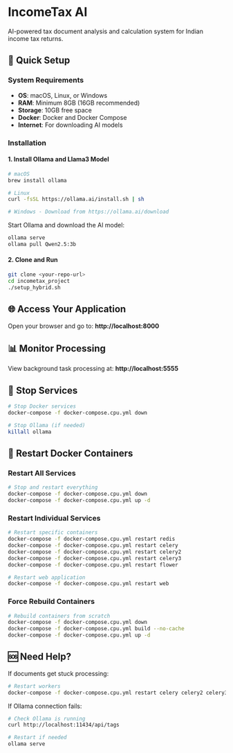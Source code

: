 # IncomeTax AI

AI-powered tax document analysis and calculation system for Indian income tax returns.

## 🚀 Quick Setup

### System Requirements
- **OS**: macOS, Linux, or Windows
- **RAM**: Minimum 8GB (16GB recommended)
- **Storage**: 10GB free space
- **Docker**: Docker and Docker Compose
- **Internet**: For downloading AI models

### Installation

#### 1. Install Ollama and Llama3 Model
```bash
# macOS
brew install ollama

# Linux
curl -fsSL https://ollama.ai/install.sh | sh

# Windows - Download from https://ollama.ai/download
```

Start Ollama and download the AI model:
```bash
ollama serve
ollama pull Qwen2.5:3b
```

#### 2. Clone and Run
```bash
git clone <your-repo-url>
cd incometax_project
./setup_hybrid.sh
```

## 🌐 Access Your Application

Open your browser and go to:
**http://localhost:8000**

## 📊 Monitor Processing

View background task processing at:
**http://localhost:5555**

## 🛑 Stop Services

```bash
# Stop Docker services
docker-compose -f docker-compose.cpu.yml down

# Stop Ollama (if needed)
killall ollama
```

## 🔄 Restart Docker Containers

### Restart All Services
```bash
# Stop and restart everything
docker-compose -f docker-compose.cpu.yml down
docker-compose -f docker-compose.cpu.yml up -d
```

### Restart Individual Services
```bash
# Restart specific containers
docker-compose -f docker-compose.cpu.yml restart redis
docker-compose -f docker-compose.cpu.yml restart celery
docker-compose -f docker-compose.cpu.yml restart celery2
docker-compose -f docker-compose.cpu.yml restart celery3
docker-compose -f docker-compose.cpu.yml restart flower

# Restart web application
docker-compose -f docker-compose.cpu.yml restart web
```

### Force Rebuild Containers
```bash
# Rebuild containers from scratch
docker-compose -f docker-compose.cpu.yml down
docker-compose -f docker-compose.cpu.yml build --no-cache
docker-compose -f docker-compose.cpu.yml up -d
```

## 🆘 Need Help?

If documents get stuck processing:
```bash
# Restart workers
docker-compose -f docker-compose.cpu.yml restart celery celery2 celery3
```

If Ollama connection fails:
```bash
# Check Ollama is running
curl http://localhost:11434/api/tags

# Restart if needed
ollama serve
```